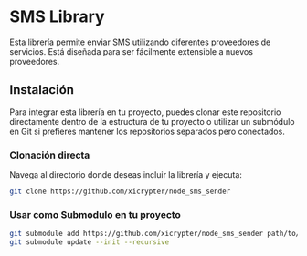 # SMS Library

Esta librería permite enviar SMS utilizando diferentes proveedores de servicios. Está diseñada para ser fácilmente extensible a nuevos proveedores.

## Instalación

Para integrar esta librería en tu proyecto, puedes clonar este repositorio directamente dentro de la estructura de tu proyecto o utilizar un submódulo en Git si prefieres mantener los repositorios separados pero conectados.

### Clonación directa

Navega al directorio donde deseas incluir la librería y ejecuta:

```bash
git clone https://github.com/xicrypter/node_sms_sender
```

### Usar como Submodulo en tu proyecto

```bash
git submodule add https://github.com/xicrypter/node_sms_sender path/to/sms-library
git submodule update --init --recursive
```